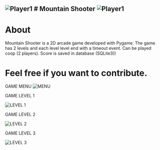 ![Player1](https://github.com/user-attachments/assets/5f029741-f3f2-4c72-82ad-9adb6d15ca05) # Mountain Shooter ![Player1](https://github.com/user-attachments/assets/5f029741-f3f2-4c72-82ad-9adb6d15ca05)
----------------------------

# About
Mountain Shooter is a 2D arcade game developed with Pygame. The game has 2 levels and each level level end with a timeout event. Can be played coop (2 players). Score is saved in database (SQLite3))

# Feel free if you want to contribute.
GAME MENU
![MENU](https://github.com/user-attachments/assets/e3fa3978-a71f-4013-92e3-782e0bfb2a85)

GAME LEVEL 1

![LEVEL 1](https://github.com/user-attachments/assets/b2aca290-0446-430d-a4d2-4931c641273f)

GAME LEVEL 2

![LEVEL 2](https://github.com/user-attachments/assets/cbace7a7-bd47-461c-9ee8-7156693dfed9)

GAME LEVEL 3

![LEVEL 3](https://github.com/user-attachments/assets/a5b3cf90-f161-497a-af90-da746cbbdfa3)


